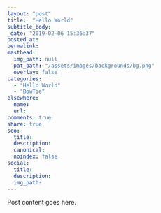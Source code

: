 ```yaml
---
layout: "post"
title:  "Hello World"
subtitle_body:
_date: "2019-02-06 15:36:37"
posted_at:
permalink:
masthead:
  img_path: null
  pat_path: "/assets/images/backgrounds/bg.png"
  overlay: false
categories:
  - "Hello World"
  - "BowTie"
elsewhere:
  name:
  url:
comments: true
share: true
seo:
  title:
  description:
  canonical:
  noindex: false
social:
  title:
  description:
  img_path:
---
```


Post content goes here.
